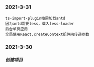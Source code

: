 ### 2021-3-31
```
ts-import-plugin按需加载antd
因为antd需要less，载入less-loader
后台单页应用
全局使用React.createContext组件间传递参数
```
### 2021-3-30
##### 创建项目